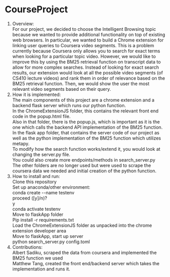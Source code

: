 # CourseProject

 1) Overview:  
For our project, we decided to choose the Intelligent Browsing topic because we wanted to provide additional functionality on top of existing web browsers. In particular, we wanted to build a Chrome extension for linking user queries to Coursera video segments. This is a problem currently because Coursera only allows you to search for exact terms when looking for a particular topic video. However, we would like to improve this by using the BM25 retrieval function on transcript data to allow for more complex searches. Instead of looking for exact search results, our extension would look at all the possible video segments (of CS410 lecture videos) and rank them in order of relevance based on the BM25 retrieval function. Then, we would show the user the most relevant video segments based on their query. 
 2) How it is implemented:  
The main components of this project are a chrome extension and a backend flask server which runs our python function.  
In the ChromeExtensionJS folder, this contains the relevant front end code in the popup.html file.  
Also in that folder, there is the popup.js, which is important as it is the one which calls the backend API implementation of the BM25 function.  
In the flask app folder, that contains the server code of our project as well as the python implementation of the BM25 function which utilizes metapy.  
To modify how the search function works/extend it, you would look at changing the server.py file.  
You could also create more endpoints/methods in search_server.py  
The other folders are no longer used but were used to scrape the coursera data we needed and initial creation of the python function.  
 3) How to install and run:  
Clone this repository  
Set up anaconda/other environment:  
conda create --name testenv  
proceed ([y]/n)?  
y  
conda activate testenv  
Move to flaskApp folder  
Pip install -r requirements.txt  
Load the ChromeExtensionJS folder as unpacked into the chrome extension developer area  
Move to flaskApp, start up server  
python search_server.py config.toml  
  4) Contributions:  
  Albert Sadiku, scraped the data from coursera and implemented the BM25 function we used  
  Matthew Tang, created the front end/backend server which takes the implementation and runs it.  
